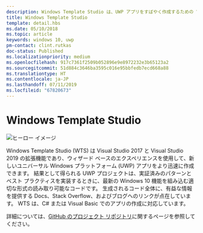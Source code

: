```yaml
---
description: Windows Template Studio は、UWP アプリをすばやく作成するための Visual Studio の拡張機能です。
title: Windows Template Studio
template: detail.hbs
ms.date: 05/10/2018
ms.topic: article
keywords: windows 10, uwp
pm-contact: clint.rutkas
doc-status: Published
ms.localizationpriority: medium
ms.openlocfilehash: 917c7361f2509b052896e9e8972232e3b65123a2
ms.sourcegitcommit: 51d884c3646ba3595c016e95bbfedb7ecd668a88
ms.translationtype: HT
ms.contentlocale: ja-JP
ms.lasthandoff: 07/11/2019
ms.locfileid: "67820673"
---
```

# <a name="windows-template-studio"></a>Windows Template Studio

![ヒーロー イメージ](images/wts1.png)

Windows Template Studio (WTS) は Visual Studio 2017 と Visual Studio 2019 の拡張機能であり、ウィザード ベースのエクスペリエンスを使用して、新しいユニバーサル Windows プラットフォーム (UWP) アプリをより迅速に作成できます。 結果として得られる UWP プロジェクトは、実証済みのパターンとベスト プラクティスを実装するときに、最新の Windows 10 機能を組み込む適切な形式の読み取り可能なコードです。 生成されるコード全体に、有益な情報を提供する Docs、Stack Overflow、およびブログへのリンクが点在しています。 WTS は、C# または Visual Basic でのアプリの作成に対応しています。

詳細については、[GitHub のプロジェクト リポジトリ](https://github.com/microsoft/windowsTemplateStudio)に関するページを参照してください。


